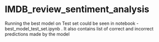 # IMDB_review_sentiment_analysis

Running the best model on Test set could be seen in notebook - best_model_test_set.ipynb . It also contains list of correct and incorrect predictions made by the model
